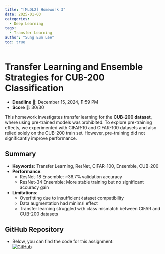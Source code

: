 ```yaml
---
title: "[MLDL2] Homework 3"
date: 2025-01-03
categories:
  - Deep Learning
tags:
  - Transfer Learning
author: "Sung Eun Lee"
toc: true
---
```


# Transfer Learning and Ensemble Strategies for CUB-200 Classification

- **Deadline** 📅: December 15, 2024, 11:59 PM  
- **Score** 🌟: 30/30  

This homework investigates transfer learning for the **CUB-200 dataset**, where using pre-trained models was prohibited. To explore pre-training effects, we experimented with CIFAR-10 and CIFAR-100 datasets and also relied solely on the CUB-200 train set. However, pre-training did not significantly improve performance.

## Summary
- **Keywords**: Transfer Learning, ResNet, CIFAR-100, Ensemble, CUB-200
- **Performance**: 
  - ResNet-18 Ensemble: ~36.7% validation accuracy
  - ResNet-34 Ensemble: More stable training but no significant accuracy gain
- **Limitations**:
  - Overfitting due to insufficient dataset compatibility
  - Data augmentation had minimal effect
  - Transfer learning struggled with class mismatch between CIFAR and CUB-200 datasets

## GitHub Repository
- Below, you can find the code for this assignment:  
  [![GitHub](https://img.shields.io/badge/GitHub-Repository-black?logo=github)](https://github.com/stateun/MLDL2/tree/main/Transfer_leraning)
